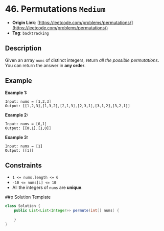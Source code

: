 # 46. Permutations `Medium`

- **Origin Link**: [https://leetcode.com/problems/permutations/](https://leetcode.com/problems/permutations/)
- **Tag**: `backtracking`


## Description

Given an array `nums` of distinct integers, return *all the possible permutations*. You can return the answer in **any order**.

## Example

**Example 1:**

```
Input: nums = [1,2,3]
Output: [[1,2,3],[1,3,2],[2,1,3],[2,3,1],[3,1,2],[3,2,1]]
```

**Example 2:**

```
Input: nums = [0,1]
Output: [[0,1],[1,0]]
```

**Example 3:**

```
Input: nums = [1]
Output: [[1]]
```


## Constraints

- `1 <= nums.length <= 6`
- `-10 <= nums[i] <= 10`
- All the integers of `nums` are **unique**.


##p Solution Template

```java
class Solution {
    public List<List<Integer>> permute(int[] nums) {
        
    }
}
```
